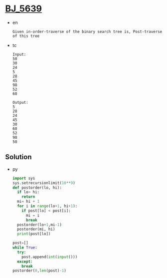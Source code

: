 # [BJ_5639](https://acmicpc.net/problem/5639)

* en

  ```en
  Given in-order-traverse of the binary search tree is, Post-traverse of this tree
  ```

* tc

  ```tc
  Input:
  50
  30
  24
  5
  28
  45
  98
  52
  60

  Output:
  5
  28
  24
  45
  30
  60
  52
  98
  50
  ```

## Solution

* py

  ```py
  import sys
  sys.setrecursionlimit(10**9)
  def postorder(lo, hi):
    if lo> hi:
      return
    mi= hi + 1
    for i in range(lo+1, hi+1):
      if post[lo] < post[i]:
        mi = i
        break
    postorder(lo+1,mi-1)
    postorder(mi, hi)
    print(post[lo])

  post=[]
  while True:
    try:
      post.append(int(input()))
    except:
      break
  postorder(0,len(post)-1)
  ```
